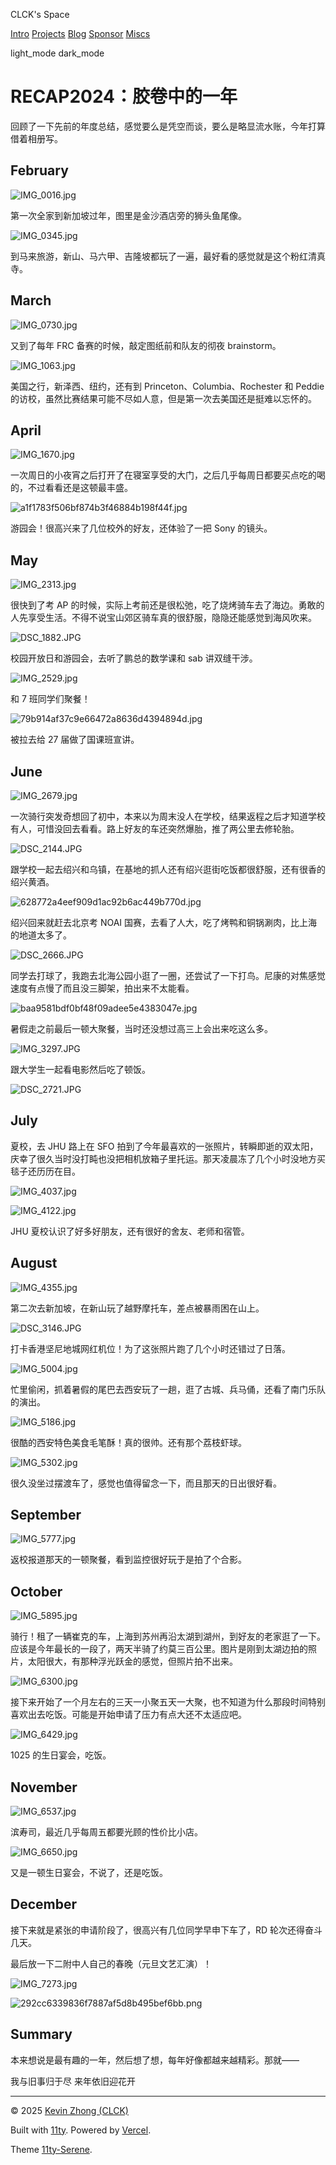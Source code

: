 CLCK's Space

[Intro](/) [Projects](/projects/) [Blog](/blog/) [Sponsor](/sponsor/) [Miscs](/other/)

light\_mode  dark\_mode

# RECAP2024：胶卷中的一年

回顾了一下先前的年度总结，感觉要么是凭空而谈，要么是略显流水账，今年打算借着相册写。

## February

![IMG_0016.jpg](https://s2.loli.net/2024/12/25/5L1eycCYR47xlAN.jpg)

第一次全家到新加坡过年，图里是金沙酒店旁的狮头鱼尾像。

![IMG_0345.jpg](https://s2.loli.net/2024/12/25/fR5BvPSCkT4Klbd.jpg)

到马来旅游，新山、马六甲、吉隆坡都玩了一遍，最好看的感觉就是这个粉红清真寺。

## March

![IMG_0730.jpg](https://s2.loli.net/2024/12/25/Lj8F9UsX7cIyYah.jpg)

又到了每年 FRC 备赛的时候，敲定图纸前和队友的彻夜 brainstorm。

![IMG_1063.jpg](https://s2.loli.net/2024/12/25/arxbAt5cqNP4dDp.jpg)

美国之行，新泽西、纽约，还有到 Princeton、Columbia、Rochester 和 Peddie 的访校，虽然比赛结果可能不尽如人意，但是第一次去美国还是挺难以忘怀的。

## April

![IMG_1670.jpg](https://s2.loli.net/2024/12/25/Mi5RlCz2hT6gLAj.jpg)

一次周日的小夜宵之后打开了在寝室享受的大门，之后几乎每周日都要买点吃的喝的，不过看看还是这顿最丰盛。

![a1f1783f506bf874b3f46884b198f44f.jpg](https://s2.loli.net/2024/12/25/6tVSZzI7JdyMQNr.jpg)

游园会！很高兴来了几位校外的好友，还体验了一把 Sony 的镜头。

## May

![IMG_2313.jpg](https://s2.loli.net/2024/12/25/Mu3pUC6Nnbrex4l.jpg)

很快到了考 AP 的时候，实际上考前还是很松弛，吃了烧烤骑车去了海边。勇敢的人先享受生活。不得不说宝山郊区骑车真的很舒服，隐隐还能感觉到海风吹来。

![DSC_1882.JPG](https://s2.loli.net/2024/12/25/5sdkMPyu6IJa1z2.jpg)

校园开放日和游园会，去听了鹏总的数学课和 sab 讲双缝干涉。

![IMG_2529.jpg](https://s2.loli.net/2024/12/25/19T7nNfkIQmFPxJ.jpg)

和 7 班同学们聚餐！

![79b914af37c9e66472a8636d4394894d.jpg](https://s2.loli.net/2024/12/25/RBQwmydLNejZP7s.jpg)

被拉去给 27 届做了国课班宣讲。

## June

![IMG_2679.jpg](https://s2.loli.net/2024/12/25/hjqrBZHytAc2Gku.jpg)

一次骑行突发奇想回了初中，本来以为周末没人在学校，结果返程之后才知道学校有人，可惜没回去看看。路上好友的车还突然爆胎，推了两公里去修轮胎。

![DSC_2144.JPG](https://s2.loli.net/2024/12/25/vKrnJGfR1ViTsF5.jpg)

跟学校一起去绍兴和乌镇，在基地的抓人还有绍兴逛街吃饭都很舒服，还有很香的绍兴黄酒。

![628772a4eef909d1ac92b6ac449b770d.jpg](https://s2.loli.net/2024/12/25/3c2XZklr58A1HaK.jpg)

绍兴回来就赶去北京考 NOAI 国赛，去看了人大，吃了烤鸭和铜锅涮肉，比上海的地道太多了。

![DSC_2666.JPG](https://s2.loli.net/2024/12/25/vNTYwH4y3lbzX7m.jpg)

同学去打球了，我跑去北海公园小逛了一圈，还尝试了一下打鸟。尼康的对焦感觉速度有点慢了而且没三脚架，拍出来不太能看。

![baa9581bdf0bf48f09adee5e4383047e.jpg](https://s2.loli.net/2024/12/25/YgKxRuemUVcZX3D.jpg)

暑假走之前最后一顿大聚餐，当时还没想过高三上会出来吃这么多。

![IMG_3297.JPG](https://s2.loli.net/2024/12/25/ibqcJDXfoW2n1wg.jpg)

跟大学生一起看电影然后吃了顿饭。

![DSC_2721.JPG](https://s2.loli.net/2024/12/25/WomSpnytHC2Y3iL.jpg)

## July

夏校，去 JHU 路上在 SFO 拍到了今年最喜欢的一张照片，转瞬即逝的双太阳，庆幸了很久当时没打盹也没把相机放箱子里托运。那天凌晨冻了几个小时没地方买毯子还历历在目。

![IMG_4037.jpg](https://s2.loli.net/2024/12/25/eEYmCcuKQ3Py51j.jpg)

![IMG_4122.jpg](https://s2.loli.net/2024/12/25/9wDdxfEL8phaos6.jpg)

JHU 夏校认识了好多好朋友，还有很好的舍友、老师和宿管。

## August

![IMG_4355.jpg](https://s2.loli.net/2024/12/25/13yzZKqXFgvBbLG.jpg)

第二次去新加坡，在新山玩了越野摩托车，差点被暴雨困在山上。

![DSC_3146.JPG](https://s2.loli.net/2024/12/25/9EDUCasinTrtS34.jpg)

打卡香港坚尼地城网红机位！为了这张照片跑了几个小时还错过了日落。

![IMG_5004.jpg](https://s2.loli.net/2024/12/25/IZsOo7w6rlQ9eRD.jpg)

忙里偷闲，抓着暑假的尾巴去西安玩了一趟，逛了古城、兵马俑，还看了南门乐队的演出。

![IMG_5186.jpg](https://s2.loli.net/2024/12/25/jVX9JpNRGkxDKMb.jpg)

很酷的西安特色美食毛笔酥！真的很帅。还有那个荔枝虾球。

![IMG_5302.jpg](https://s2.loli.net/2024/12/25/CEUsJvngfahRbFI.jpg)

很久没坐过摆渡车了，感觉也值得留念一下，而且那天的日出很好看。

## September

![IMG_5777.jpg](https://s2.loli.net/2024/12/25/4xp3abfPygA2weL.jpg)

返校报道那天的一顿聚餐，看到监控很好玩于是拍了个合影。

## October

![IMG_5895.jpg](https://s2.loli.net/2024/12/25/o6cCkQSgZUiT3EN.jpg)

骑行！租了一辆崔克的车，上海到苏州再沿太湖到湖州，到好友的老家逛了一下。应该是今年最长的一段了，两天半骑了约莫三百公里。图片是刚到太湖边拍的照片，太阳很大，有那种浮光跃金的感觉，但照片拍不出来。

![IMG_6300.jpg](https://s2.loli.net/2024/12/25/8Mvcm7PxSQ13h6T.jpg)

接下来开始了一个月左右的三天一小聚五天一大聚，也不知道为什么那段时间特别喜欢出去吃饭。可能是开始申请了压力有点大还不太适应吧。

![IMG_6429.jpg](https://s2.loli.net/2024/12/25/QADZRHigw1UWEq9.jpg)

1025 的生日宴会，吃饭。

## November

![IMG_6537.jpg](https://s2.loli.net/2024/12/25/cLJpB3HCx54vkau.jpg)

滨寿司，最近几乎每周五都要光顾的性价比小店。

![IMG_6650.jpg](https://s2.loli.net/2024/12/25/nd3xcQGZvm817SX.jpg)

又是一顿生日宴会，不说了，还是吃饭。

## December

接下来就是紧张的申请阶段了，很高兴有几位同学早申下车了，RD 轮次还得奋斗几天。

最后放一下二附中人自己的春晚（元旦文艺汇演）！

![IMG_7273.jpg](https://s2.loli.net/2024/12/31/vSxa6EeuOTpWKI5.jpg)

![292cc6339836f7887af5d8b495bef6bb.png](https://s2.loli.net/2024/12/31/gF3ewVdyqWOUYIj.png)

## Summary

本来想说是最有趣的一年，然后想了想，每年好像都越来越精彩。那就——

我与旧事归于尽 来年依旧迎花开

---

© 2025 [Kevin Zhong (CLCK)](https://www.clckblog.space/)

Built with [11ty](https://www.11ty.dev/). Powered by [Vercel](https://vercel.com/).

Theme [11ty-Serene](https://github.com/CLCK0622/11ty-Serene).